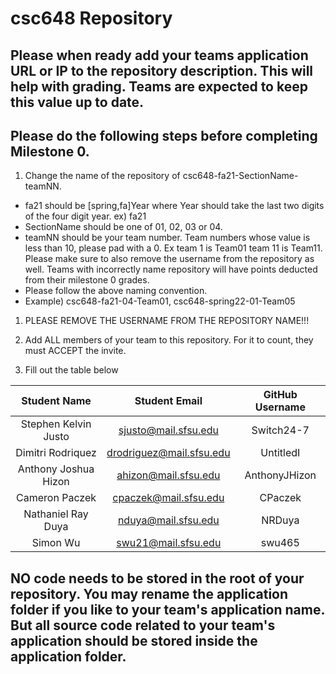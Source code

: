 # csc648 Repository

## Please when ready add your teams application URL or IP to the repository description. This will help with grading. Teams are expected to keep this value up to date.

## Please do the following steps before completing Milestone 0.
1. Change the name of the repository of csc648-fa21-SectionName-teamNN. 
 - fa21 should be [spring,fa]Year where Year should take the last two digits of the four digit year. ex) fa21
 - SectionName should be one of 01, 02, 03 or 04. 
 - teamNN should be your team number. Team numbers whose value is less than 10, please pad with a 0. Ex team 1 is Team01 team 11 is Team11. Please make sure to also remove the username from the repository as well. Teams with incorrectly name repository will have points deducted from their milestone 0 grades.
 - Please follow the above naming convention.
 - Example) csc648-fa21-04-Team01,   csc648-spring22-01-Team05

1. PLEASE REMOVE THE USERNAME FROM THE REPOSITORY NAME!!!

2. Add ALL members of your team to this repository. For it to count, they must ACCEPT the invite.

3. Fill out the table below


| Student Name | Student Email | GitHub Username |
|    :---:     |     :---:     |     :---:       |
| Stephen Kelvin Justo      |sjusto@mail.sfsu.edu|     Switch24-7  |
| Dimitri Rodriquez      |drodriguez@mail.sfsu.edu|UntitledI|
| Anthony Joshua Hizon     |      ahizon@mail.sfsu.edu         |        AnthonyJHizon         |
| Cameron Paczek      |        cpaczek@mail.sfsu.edu       |        CPaczek         |
| Nathaniel Ray Duya      |       nduya@mail.sfsu.edu        |         NRDuya        |
| Simon Wu      |      swu21@mail.sfsu.edu         |     swu465            |

## NO code needs to be stored in the root of your repository. You may rename the application folder if you like to your team's application name. But all source code related to your team's application should be stored inside the application folder.

